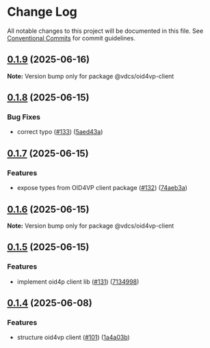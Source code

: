 # Change Log

All notable changes to this project will be documented in this file.
See [Conventional Commits](https://conventionalcommits.org) for commit guidelines.

## [0.1.9](https://github.com/hopae-official/Verifiable-Digital-Credentials/compare/v0.1.8...v0.1.9) (2025-06-16)

**Note:** Version bump only for package @vdcs/oid4vp-client





## [0.1.8](https://github.com/hopae-official/Verifiable-Digital-Credentials/compare/v0.1.7...v0.1.8) (2025-06-15)


### Bug Fixes

* correct typo ([#133](https://github.com/hopae-official/Verifiable-Digital-Credentials/issues/133)) ([5aed43a](https://github.com/hopae-official/Verifiable-Digital-Credentials/commit/5aed43a46fd0d81e5d84f910e33bbb51e09227f7))





## [0.1.7](https://github.com/hopae-official/Verifiable-Digital-Credentials/compare/v0.1.6...v0.1.7) (2025-06-15)


### Features

* expose types from OID4VP client package ([#132](https://github.com/hopae-official/Verifiable-Digital-Credentials/issues/132)) ([74aeb3a](https://github.com/hopae-official/Verifiable-Digital-Credentials/commit/74aeb3a76b8d9cbc0aa32535b51b817952893905))





## [0.1.6](https://github.com/hopae-official/Verifiable-Digital-Credentials/compare/v0.1.5...v0.1.6) (2025-06-15)

**Note:** Version bump only for package @vdcs/oid4vp-client





## [0.1.5](https://github.com/hopae-official/Verifiable-Digital-Credentials/compare/v0.1.4...v0.1.5) (2025-06-15)


### Features

* implement oid4p client lib ([#131](https://github.com/hopae-official/Verifiable-Digital-Credentials/issues/131)) ([7134998](https://github.com/hopae-official/Verifiable-Digital-Credentials/commit/7134998b9f2ce0757c8885e40c24f2cf39ee696a))





## [0.1.4](https://github.com/hopae-official/Verifiable-Digital-Credentials/compare/v0.1.2...v0.1.4) (2025-06-08)


### Features

* structure oid4vp client ([#101](https://github.com/hopae-official/Verifiable-Digital-Credentials/issues/101)) ([1a4a03b](https://github.com/hopae-official/Verifiable-Digital-Credentials/commit/1a4a03ba880936a7f0a6d6c843927f7daa3d0ea8))
